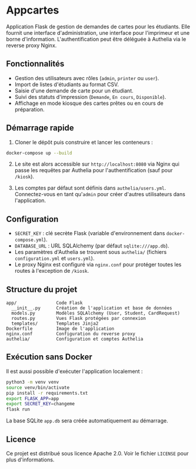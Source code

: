 # Appcartes

Application Flask de gestion de demandes de cartes pour les étudiants. Elle fournit une interface d'administration, une interface pour l'imprimeur et une borne d'information. L'authentification peut être déléguée à Authelia via le reverse proxy Nginx.

## Fonctionnalités

- Gestion des utilisateurs avec rôles (`admin`, `printer` ou `user`).
- Import de listes d'étudiants au format CSV.
- Saisie d'une demande de carte pour un étudiant.
- Suivi des statuts d'impression (`Demande`, `En cours`, `Disponible`).
- Affichage en mode kiosque des cartes prêtes ou en cours de préparation.

## Démarrage rapide

1. Cloner le dépôt puis construire et lancer les conteneurs :

```bash
docker-compose up --build
```

2. Le site est alors accessible sur `http://localhost:8080` via Nginx qui passe les requêtes par Authelia pour l'authentification (sauf pour `/kiosk`).

3. Les comptes par défaut sont définis dans `authelia/users.yml`. Connectez-vous en tant qu'`admin` pour créer d'autres utilisateurs dans l'application.

## Configuration

- `SECRET_KEY` : clé secrète Flask (variable d'environnement dans `docker-compose.yml`).
- `DATABASE_URL` : URL SQLAlchemy (par défaut `sqlite:///app.db`).
- Les paramètres d'Authelia se trouvent sous `authelia/` (fichiers `configuration.yml` et `users.yml`).
- Le proxy Nginx est configuré via `nginx.conf` pour protéger toutes les routes à l'exception de `/kiosk`.

## Structure du projet

```
app/               Code Flask
  __init__.py      Création de l'application et base de données
  models.py        Modèles SQLAlchemy (User, Student, CardRequest)
  routes.py        Vues Flask protégées par connexion
  templates/       Templates Jinja2
Dockerfile         Image de l'application
nginx.conf         Configuration du reverse proxy
authelia/          Configuration et comptes Authelia
```

## Exécution sans Docker

Il est aussi possible d'exécuter l'application localement :

```bash
python3 -m venv venv
source venv/bin/activate
pip install -r requirements.txt
export FLASK_APP=app
export SECRET_KEY=changeme
flask run
```

La base SQLite `app.db` sera créée automatiquement au démarrage.

## Licence

Ce projet est distribué sous licence Apache 2.0. Voir le fichier `LICENSE` pour plus d'informations.

